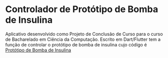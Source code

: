 # Controlador de Protótipo de Bomba de Insulina

Aplicativo desenvolvido como Projeto de Conclusão de Curso para o curso de Bacharelado em Ciência da Computação. Escrito em Dart/Flutter tem a função de controlar o protótipo de bomba de insulina cujo código é [Protótipo de Bomba de Insulina](https://github.com/Vinicius-Marcondes/prototipo-bomba-de-insulina-esp32)
